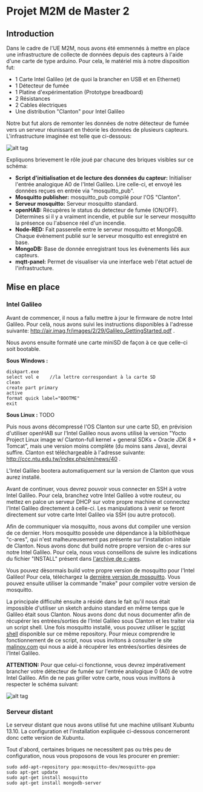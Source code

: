 # Projet M2M de Master 2 #

## Introduction ##
Dans le cadre de l'UE M2M, nous avons été emmennés à mettre en place une infrastructure de collecte de données depuis des capteurs à l'aide d'une carte de type arduino. Pour cela, le matériel mis à notre disposition fut:
* 1 Carte Intel Galileo (et de quoi la brancher en USB et en Ethernet)
* 1 Détecteur de fumée
* 1 Platine d'expérimentation (Prototype breadboard) 
* 2 Résistances
* 2 Cables électriques
* Une distribution "Clanton" pour Intel Galileo

Notre but fut alors de remonter les données de notre détecteur de fumée vers un serveur réunissant en théorie les données de plusieurs capteurs. L'infrastructure imaginée est telle que ci-dessous:

![alt tag](https://github.com/DevYourWorld/Master2-M2M/blob/master/etc/infrastructure.png?raw=true)



Expliquons brievement le rôle joué par chacune des briques visibles sur ce schéma:
* **Script d'initialisation et de lecture des données du capteur:** Initialiser l'entrée analogique A0 de l'Intel Galileo. Lire celle-ci, et envoyé les données reçues en entrée via "mosquitto_pub".
* **Mosquitto publisher:** mosquitto_pub compilé pour l'OS "Clanton".
* **Serveur mosquitto:** Serveur mosquitto standard.
* **openHAB:** Récupères le status du detecteur de fumée (ON/OFF). Détermines si il y a vraiment incendie, et publie sur le serveur mosquitto la présence ou l'absence réel d'un incendie.
* **Node-RED:** Fait passerelle entre le serveur mosquitto et MongoDB. Chaque évènement publié sur le serveur mosquitto est enregistré en base.
* **MongoDB:** Base de donnée enregistrant tous les évènements liés aux capteurs.
* **mqtt-panel:** Permet de visualiser via une interface web l'état actuel de l'infrastructure.


## Mise en place ##
### Intel Galileo ###
Avant de commencer, il nous a fallu mettre à jour le firmware de notre Intel Galileo. Pour celà, nous avons suivi les instructions disponibles à l'adresse suivante: http://air.imag.fr/images/2/29/Galileo_GettingStarted.pdf .

Nous avons ensuite formaté une carte miniSD de façon à ce que celle-ci soit bootable.

**Sous Windows :**

	diskpart.exe
	select vol e	//la lettre correspondant à la carte SD
	clean
	create part primary
	active
	format quick label="BOOTME"
	exit

**Sous Linux :**
	TODO


Puis nous avons décompressé l'OS Clanton sur une carte SD, en prévision d'utiliser openHAB sur l'Intel Galileo nous avons utilisé la version "Yocto Project Linux image w/ Clanton-full kernel + general SDKs + Oracle JDK 8 + Tomcat", mais une version moins complète (du moins sans Java), devrai suffire. Clanton est téléchargeable à l'adresse suivante: http://ccc.ntu.edu.tw/index.php/en/news/40 .

L'Intel Galileo bootera automatiquement sur la version de Clanton que vous aurez installé.

Avant de continuer, vous devrez pouvoir vous connecter en SSH à votre Intel Galileo. Pour cela, branchez votre Intel Galileo à votre routeur, ou mettez en palce un serveur DHCP sur votre propre machine et connectez l'Intel Galileo directement à celle-ci. Les manipulations à venir se feront directement sur votre carte Intel Galileo via SSH (ou autre protocol).

Afin de communiquer via mosquitto, nous avons dut compiler une version de ce dernier. Hors mosquitto possède une dépendance à la bibliothèque "c-ares", qui n'est malheureusement pas présente sur l'installation initiale de Clanton. Nous avons donc dut build notre propre version de c-ares sur notre Intel Galileo. Pour cela, nous vous conseillons de suivre les indications du fichier "INSTALL" présent dans [l'archive de c-ares](http://c-ares.haxx.se/download/).

Vous pouvez dèsormais build votre propre version de mosquitto pour l'Intel Galileo! Pour cela, téléchargez la [dernière version de mosquitto](http://mosquitto.org/download/). Vous pouvez ensuite utiliser la commande "make" pour compiler votre version de mosquitto.

La principale difficulté ensuite a résidé dans le fait qu'il nous était impossible d'utiliser un sketch arduino standard en même temps que le Galileo était sous Clanton. Nous avons donc dut nous documenter afin de récupérer les entrées/sorties de l'Intel Galileo sous Clanton et les traiter via un script shell.
Une fois mosquitto installé, vous pouvez utiliser le [script shell](https://github.com/DevYourWorld/Master2-M2M/blob/master/galileo/hacksignal.sh) disponible sur ce même repository. Pour mieux comprendre le fonctionnement de ce script, nous vous invitons à consulter le site [malinov.com](http://www.malinov.com/Home/sergey-s-blog/intelgalileo-programminggpiofromlinux) qui nous a aidé à récupérer les entrées/sorties désirées de l'Intel Galileo.

**ATTENTION:** Pour que celui-ci fonctionne, vous devrez impérativement brancher votre détecteur de fumée sur l'entrée analogique 0 (A0) de votre Intel Galileo. 
Afin de ne pas griller votre carte, nous vous invittons à respecter le schéma suivant:

![alt tag](https://github.com/DevYourWorld/Master2-M2M/blob/master/etc/branchements.png?raw=true)

### Serveur distant ###
Le serveur distant que nous avons utilisé fut une machine utilisant Xubuntu 13.10. La configuration et l'installation expliquée ci-dessous concerneront donc cette version de Xubuntu.

Tout d'abord, certaines briques ne necessitent pas ou très peu de configuration, nous vous proposons de vous les procurer en premier:

	sudo add-apt-repository ppa:mosquitto-dev/mosquitto-ppa
	sudo apt-get update
	sudo apt-get install mosquitto
	sudo apt-get install mongodb-server
